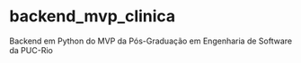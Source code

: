 # backend_mvp_clinica
Backend em Python do MVP da Pós-Graduação em Engenharia de Software da PUC-Rio
